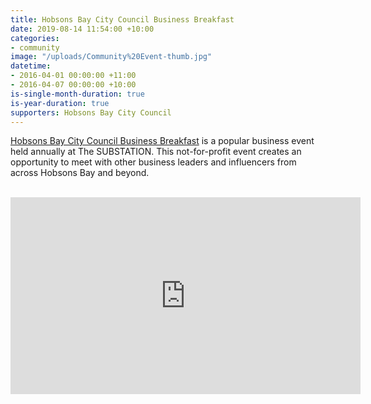 ```yaml
---
title: Hobsons Bay City Council Business Breakfast
date: 2019-08-14 11:54:00 +10:00
categories:
- community
image: "/uploads/Community%20Event-thumb.jpg"
datetime:
- 2016-04-01 00:00:00 +11:00
- 2016-04-07 00:00:00 +10:00
is-single-month-duration: true
is-year-duration: true
supporters: Hobsons Bay City Council
---
```


[Hobsons Bay City Council Business Breakfast](https://www.youtube.com/watch?v=HpoyDqB99Wo) is a popular business event held annually at The SUBSTATION. This not-for-profit event creates an opportunity to meet with other business leaders and influencers from across Hobsons Bay and beyond.

<br>
<iframe width="560" height="315" src="https://www.youtube.com/embed/HpoyDqB99Wo" frameborder="0" allow="accelerometer; autoplay; encrypted-media; gyroscope; picture-in-picture" allowfullscreen></iframe>